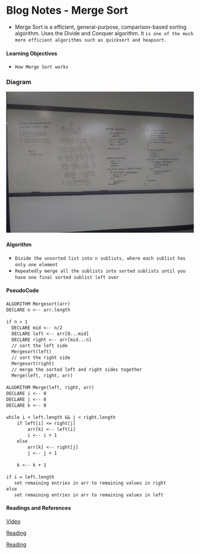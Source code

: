 # Blog Notes - Merge Sort
* Merge Sort is a efficient, general-purpose, comparison-based sorting algorithm.  Uses the Divide and Conquer algorithm.  It `is one of the much more efficient algorithms such as quicksort and heapsort`.


#### Learning Objectives
* `How Merge Sort works`


### Diagram
![UML](./assets/mergeSort.jpg)


#### Algorithm 
* `Divide the unsorted list into n sublists, where each sublist has only one element`
* `Repeatedly merge all the sublists into sorted sublists until you have one final sorted sublist left over`


#### PseudoCode
    ALGORITHM Mergesort(arr)
    DECLARE n <-- arr.length
           
    if n > 1
      DECLARE mid <-- n/2
      DECLARE left <-- arr[0...mid]
      DECLARE right <-- arr[mid...n]
      // sort the left side
      Mergesort(left)
      // sort the right side
      Mergesort(right)
      // merge the sorted left and right sides together
      Merge(left, right, arr)

    ALGORITHM Merge(left, right, arr)
    DECLARE i <-- 0
    DECLARE j <-- 0
    DECLARE k <-- 0

    while i < left.length && j < right.length
        if left[i] <= right[j]
            arr[k] <-- left[i]
            i <-- i + 1
        else
            arr[k] <-- right[j]
            j <-- j + 1
            
        k <-- k + 1

    if i = left.length
       set remaining entries in arr to remaining values in right
    else
       set remaining entries in arr to remaining values in left



#### Readings and References
[Video](https://www.youtube.com/watch?v=JSceec-wEyw)

[Reading](https://www.geeksforgeeks.org/merge-sort/)

[Reading](https://en.wikipedia.org/wiki/Merge_sort)


